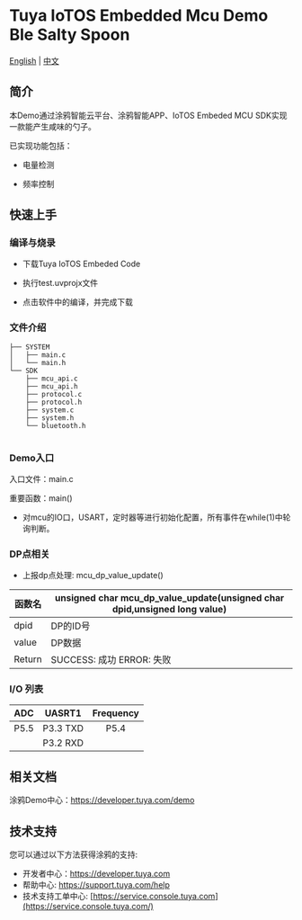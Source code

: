 # Tuya IoTOS Embedded Mcu Demo  Ble Salty Spoon

[English](./README.md) | [中文](./README_zh.md)

## 简介 

本Demo通过涂鸦智能云平台、涂鸦智能APP、IoTOS Embeded MCU SDK实现一款能产生咸味的勺子。

已实现功能包括：

+ 电量检测

+ 频率控制

  



## 快速上手 

### 编译与烧录
+ 下载Tuya IoTOS Embeded Code

+ 执行test.uvprojx文件

+ 点击软件中的编译，并完成下载


### 文件介绍 

```
├── SYSTEM
│   ├── main.c
│   └── main.h
└── SDK
    ├── mcu_api.c
    ├── mcu_api.h
    ├── protocol.c
    ├── protocol.h
    ├── system.c
    ├── system.h
    └── bluetooth.h
    
```



### Demo入口

入口文件：main.c

重要函数：main()

+ 对mcu的IO口，USART，定时器等进行初始化配置，所有事件在while(1)中轮询判断。



### DP点相关

+ 上报dp点处理: mcu_dp_value_update()

| 函数名 | unsigned char mcu_dp_value_update(unsigned char dpid,unsigned long value) |
| ------ | ------------------------------------------------------------ |
| dpid   | DP的ID号                                                     |
| value  | DP数据                                                       |
| Return | SUCCESS: 成功  ERROR: 失败                                   |



### I/O 列表 

| ADC  |  UASRT1  | Frequency |
| :--: | :------: | :-------: |
| P5.5 | P3.3 TXD |   P5.4    |
|      | P3.2 RXD |           |

## 相关文档

涂鸦Demo中心：https://developer.tuya.com/demo



## 技术支持

您可以通过以下方法获得涂鸦的支持:

- 开发者中心：https://developer.tuya.com
- 帮助中心: https://support.tuya.com/help
- 技术支持工单中心: [https://service.console.tuya.com](https://service.console.tuya.com/) 